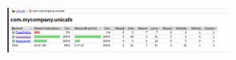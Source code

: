 ![Testikattavuus Unicafe](https://github.com/anadis504/ot-harjoitustyo/blob/master/laskarit/viikko2/kuvat/unicafe-testikattavuus.png)
